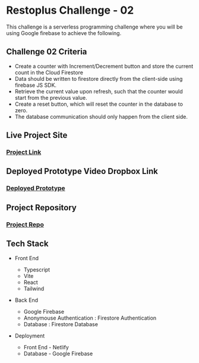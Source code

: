 # Restoplus Challenge - 02

This challenge is a serverless programming challenge where you will be
using Google firebase to achieve the following.

## Challenge 02 Criteria

- Create a counter with Increment/Decrement button and store the current count in the Cloud Firestore
- Data should be written to firestore directly from the client-side using firebase JS SDK.
- Retrieve the current value upon refresh, such that the counter would start from the previous value.
- Create a reset button, which will reset the counter in the database to zero.
- The database communication should only happen from the client side.

## Live Project Site

### [Project Link](https://lewisrestoplusfirebase.netlify.app/)

## Deployed Prototype Video Dropbox Link

### [Deployed Prototype](https://www.dropbox.com/s/0prgeh96wcn7n08/lewis_restoplus_firebase.mov?dl=0)

## Project Repository

### [Project Repo](https://github.com/philipjonlewis/restoplus_02)

## Tech Stack

- Front End

  - Typescript
  - Vite
  - React
  - Tailwind

- Back End

  - Google Firebase
  - Anonymouse Authentication : Firestore Authentication
  - Database : Firestore Database

- Deployment
  - Front End - Netlify
  - Database - Google Firebase
